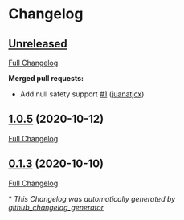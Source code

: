 # Changelog

## [Unreleased](https://github.com/jcxsoftware-dev/delayed_consumer_hud/tree/HEAD)

[Full Changelog](https://github.com/jcxsoftware-dev/delayed_consumer_hud/compare/1.0.5...HEAD)

**Merged pull requests:**

- Add null safety support [\#1](https://github.com/jcxsoftware-dev/delayed_consumer_hud/pull/1) ([juanatjcx](https://github.com/juanatjcx))

## [1.0.5](https://github.com/jcxsoftware-dev/delayed_consumer_hud/tree/1.0.5) (2020-10-12)

[Full Changelog](https://github.com/jcxsoftware-dev/delayed_consumer_hud/compare/0.1.3...1.0.5)

## [0.1.3](https://github.com/jcxsoftware-dev/delayed_consumer_hud/tree/0.1.3) (2020-10-10)

[Full Changelog](https://github.com/jcxsoftware-dev/delayed_consumer_hud/compare/20233fe7675d182208e979f9da8cd94b95c3b787...0.1.3)



\* *This Changelog was automatically generated by [github_changelog_generator](https://github.com/github-changelog-generator/github-changelog-generator)*
